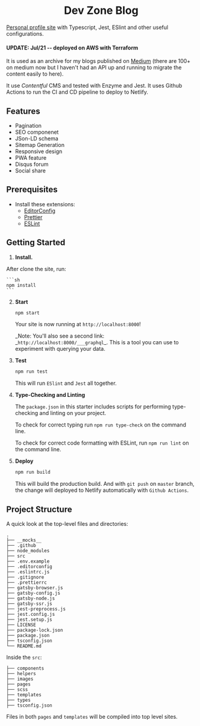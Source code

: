 <h1 align="center">Dev Zone Blog</h1>

[Personal profile site](https://www.elfi-y.com/) with Typescript, Jest, ESlint and other useful configurations.


#### UPDATE: Jul/21 -- deployed on AWS with Terraform


It is used as an archive for my blogs published on [Medium](https://elfi-y.medium.com/) (there are 100+ on medium now but I haven't had an API up and running to migrate the content easily to here).

It use _Contentful_ CMS and tested with Enzyme and Jest. It uses Github Actions to run the CI and CD pipeline to deploy to Netlify.

## Features

- Pagination
- SEO componenet
- JSon-LD schema
- Sitemap Generation
- Responsive design
- PWA feature
- Disqus forum
- Social share

## Prerequisites

- Install these extensions:
  - [EditorConfig](https://editorconfig.org/)
  - [Prettier](https://prettier.io/)
  - [ESLint](https://eslint.org/)

## Getting Started

1.  **Install.**

After clone the site, run:

    ```sh
    npm install
    ```

2.  **Start**

    ```sh
    npm start
    ```

    Your site is now running at `http://localhost:8000`!

    _Note: You'll also see a second link: _`http://localhost:8000/___graphql`\_. This is a tool you can use to experiment with querying your data.

3.  **Test**

    ```sh
    npm run test
    ```

    This will run `ESlint` and `Jest` all together.

4.  **Type-Checking and Linting**

    The `package.json` in this starter includes scripts for performing type-checking and linting on your project.

    To check for correct typing run `npm run type-check` on the command line.

    To check for correct code formatting with ESLint, run `npm run lint` on the command line.

5.  **Deploy**

    ```sh
    npm run build
    ```

    This will build the production build. And with `git push` on `master` branch,  
    the change will deployed to Netlify automatically with `Github Actions`.

## Project Structure

A quick look at the top-level files and directories:

    .
    ├── __mocks__
    ├── .github
    ├── node_modules
    ├── src
    ├── .env.example
    ├── .editorconfig
    ├── .eslintrc.js
    ├── .gitignore
    ├── .prettierrc
    ├── gatsby-browser.js
    ├── gatsby-config.js
    ├── gatsby-node.js
    ├── gatsby-ssr.js
    ├── jest-preprocess.js
    ├── jest.config.js
    ├── jest.setup.js
    ├── LICENSE
    ├── package-lock.json
    ├── package.json
    ├── tsconfig.json
    └── README.md

Inside the `src`:

    ├── components
    ├── helpers
    ├── images
    ├── pages
    ├── scss
    ├── templates
    ├── types
    ├── tsconfig.json

Files in both `pages` and `templates` will be compiled into top level sites.

